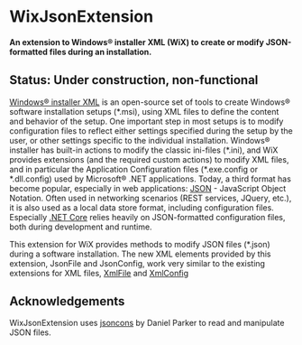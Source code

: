 # WixJsonExtension
#### An extension to Windows&reg; installer XML (WiX) to create or modify JSON-formatted files during an installation.

## Status: Under construction, non-functional

[Windows&reg; installer XML](http://wixtoolset.org/) is an open-source set of tools to create Windows® software installation setups (\*.msi), using XML files to define the content and behavior of the setup.
One important step in most setups is to modify configuration files to reflect either settings specified during the setup by the user, or other settings specific to the individual installation.
Windows&reg; installer has built-in actions to modify the classic ini-files (\*.ini), and WiX provides extensions (and the required custom actions) to modify XML files, and in particular the Application Configuration files (\*.exe.config or \*.dll.config) used by Microsoft&reg; .NET applications.
Today, a third format has become popular, especially in web applications: [JSON](https://www.json.org/) - JavaScript Object Notation.
Often used in networking scenarios (REST services, JQuery, etc.), it is also used as a local data store format, including configuration files.
Especially [.NET Core](https://github.com/dotnet/core) relies heavily on JSON-formatted configuration files, both during development and runtime.

This extension for WiX provides methods to modify JSON files (\*.json) during a software installation.
The new XML elements provided by this extension, JsonFile and JsonConfig, work very similar to the existing extensions for XML files, [XmlFile](http://wixtoolset.org/documentation/manual/v3/xsd/util/xmlfile.html) and [XmlConfig](http://wixtoolset.org/documentation/manual/v3/xsd/util/xmlconfig.html)

## Acknowledgements
WixJsonExtension uses [jsoncons](https://github.com/danielaparker/jsoncons) by Daniel Parker to read and manipulate JSON files.
